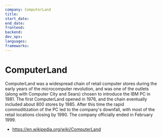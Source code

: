 ```yaml
---
company: ComputerLand
title:
start_date:
end_date:
frontend:
backend:
dev_ops:
languages:
frameworks:
---
```


# ComputerLand

ComputerLand was a widespread chain of retail computer stores during the early years of the microcomputer revolution, and was one of the outlets (along with Computer City and Sears) chosen to introduce the IBM PC in 1981. The first ComputerLand opened in 1976, and the chain eventually included about 800 stores by 1985. After this time the rapid commoditization of the PC led to the company's downfall, with most of the retail locations closing by 1990. The company officially ended in February 1999.

- <https://en.wikipedia.org/wiki/ComputerLand>
